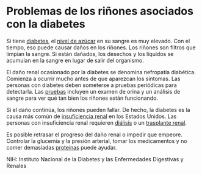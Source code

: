 Problemas de los riñones asociados con la diabetes
==================================================


Si tiene [diabetes](https://medlineplus.gov/spanish/diabetes.html), el [nivel de azúcar](https://medlineplus.gov/spanish/bloodglucose.html) en su sangre es muy elevado. Con el tiempo, eso puede causar daños
 en los riñones. Los riñones son filtros que limpian la sangre. Si están dañados, los desechos y los líquidos se acumulan en la sangre en lugar de salir del organismo.


El daño renal ocasionado por la diabetes se denomina nefropatía diabética. Comienza a ocurrir mucho antes de que aparezcan los síntomas. Las personas con diabetes deben someterse a pruebas periódicas para detectarla. Las [pruebas](https://medlineplus.gov/spanish/kidneytests.html) incluyen un examen de orina y un análisis de sangre para ver qué tan bien los riñones están funcionando.


Si el daño continúa, los riñones pueden fallar. De hecho, la diabetes es la causa más común de [insuficiencia renal](https://medlineplus.gov/spanish/kidneyfailure.html) en los Estados Unidos. Las personas con insuficiencia renal requieren [diálisis](https://medlineplus.gov/spanish/dialysis.html) o un [trasplante renal](https://medlineplus.gov/spanish/kidneytransplantation.html).


Es posible retrasar el progreso del daño renal o impedir que empeore. Controlar la glucemia y la presión arterial, tomar los medicamentos y no comer demasiadas [proteínas](https://medlineplus.gov/spanish/dietaryproteins.html) puede ayudar.


NIH: Instituto Nacional de la Diabetes y las Enfermedades Digestivas y Renales

